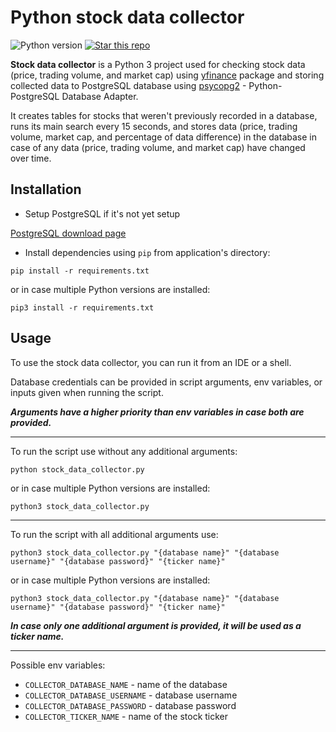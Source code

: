 # Python stock data collector
<img border=0 src="https://img.shields.io/badge/python-3.8.1+-blue.svg?style=flat" alt="Python version"></a>
<a target="new" href="https://github.com/From3/Portfolio-Stock_data_collector"><img border=0 src="https://img.shields.io/github/stars/From3/Portfolio-Stock_data_collector.svg?style=social&label=Star&maxAge=60" alt="Star this repo"></a>

**Stock data collector** is a Python 3 project used for checking stock data (price, trading volume, and market cap) using [yfinance](https://github.com/ranaroussi/yfinance) package and storing collected data to PostgreSQL database using [psycopg2](https://github.com/psycopg/psycopg2) - Python-PostgreSQL Database Adapter.

It creates tables for stocks that weren't previously recorded in a database, runs its main search every 15 seconds, and stores data (price, trading volume, market cap, and percentage of data difference) in the database in case of any data (price, trading volume, and market cap) have changed over time.

## Installation

* Setup PostgreSQL if it's not yet setup

[PostgreSQL download page](https://www.postgresql.org/download/)

* Install dependencies using `pip` from application's directory:

```
pip install -r requirements.txt
```

or in case multiple Python versions are installed:

```
pip3 install -r requirements.txt
```

## Usage

To use the stock data collector, you can run it from an IDE or a shell.

Database credentials can be provided in script arguments, env variables, or inputs given when running the script.

***Arguments have a higher priority than env variables in case both are provided.***

---

To run the script use without any additional arguments:
```
python stock_data_collector.py
```

or in case multiple Python versions are installed:
```
python3 stock_data_collector.py
```
---

To run the script with all additional arguments use:
```
python3 stock_data_collector.py "{database name}" "{database username}" "{database password}" "{ticker name}"
```

or in case multiple Python versions are installed:
```
python3 stock_data_collector.py "{database name}" "{database username}" "{database password}" "{ticker name}"
```

***In case only one additional argument is provided, it will be used as a ticker name.***

---

Possible env variables:

* `COLLECTOR_DATABASE_NAME` - name of the database
* `COLLECTOR_DATABASE_USERNAME` - database username
* `COLLECTOR_DATABASE_PASSWORD` - database password
* `COLLECTOR_TICKER_NAME` - name of the stock ticker
